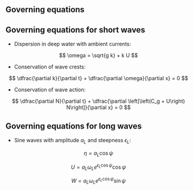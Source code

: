 <section>

# Governing equations
</section>


<section>

## Governing equations for short waves

* Dispersion in deep water with ambient currents:

$$
\omega = \sqrt{g k} + k U
$$

* Conservation of wave crests:

$$
\dfrac{\partial k}{\partial t} + \dfrac{\partial \omega}{\partial x} = 0
$$

* Conservation of wave action:

$$
\dfrac{\partial N}{\partial t} + \dfrac{\partial \left[\left(C_g + U\right) N\right]}{\partial x} = 0
$$
</section>


<section>

## Governing equations for long waves

* Sine waves with amplitude $a_L$ and steepness $\epsilon_L$:

$$
\eta = a_L \cos\psi
$$

$$
U = a_L \omega_L e^{\epsilon_L \cos\psi} \cos\psi
$$

$$
W = a_L \omega_L e^{\epsilon_L \cos\psi} \sin\psi
$$
</section>
